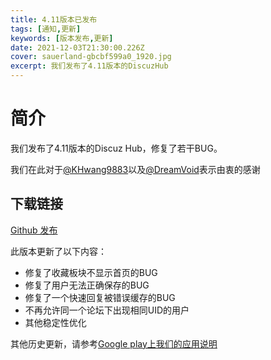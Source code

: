 ```yaml
---
title: 4.11版本已发布
tags: [通知,更新]
keywords: [版本发布,更新]
date: 2021-12-03T21:30:00.226Z
cover: sauerland-gbcbf599a0_1920.jpg
excerpt: 我们发布了4.11版本的DiscuzHub
---
```


# 简介

我们发布了4.11版本的Discuz Hub，修复了若干BUG。

我们在此对于[@KHwang9883](https://github.com/KHwang9883)以及[@DreamVoid](https://github.com/DreamVoid)表示由衷的感谢


## 下载链接

[Github 发布](https://github.com/kidozh/DiscuzHub/releases/download/v4.11/app-release.apk)



此版本更新了以下内容：

+ 修复了收藏板块不显示首页的BUG
+ 修复了用户无法正确保存的BUG
+ 修复了一个快速回复被错误缓存的BUG
+ 不再允许同一个论坛下出现相同UID的用户
+ 其他稳定性优化


其他历史更新，请参考[Google play上我们的应用说明](https://play.google.com/store/apps/details?id=com.kidozh.discuzhub)
